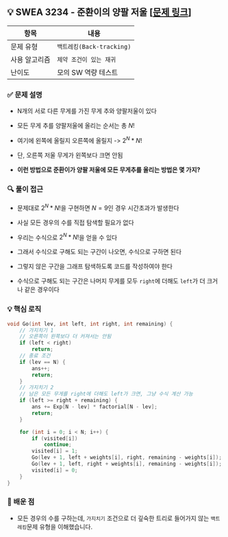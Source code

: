## 💡 SWEA 3234 - 준환이의 양팔 저울 [[문제 링크](https://swexpertacademy.com/main/code/userProblem/userProblemDetail.do?contestProbId=AZIyCYJ6p30DFAQP)]

| 항목 | 내용 |
|------|------|
| 문제 유형 | `백트레킹(Back-tracking)` |
| 사용 알고리즘 | `제약 조건이 있는 재귀` |
| 난이도 | 모의 SW 역량 테스트 |

### ✅ 문제 설명
- N개의 서로 다른 무게를 가진 무게 추와 양팔저울이 있다

- 모든 무게 추를 양팔저울에 올리는 순서는 총 $N!$

- 여기에 왼쪽에 올릴지 오른쪽에 올릴지 -> $2^N * N!$

- 단, 오른쪽 저울 무게가 왼쪽보다 크면 안됨

- **이런 방법으로 준환이가 양팔 저울에 모든 무게추를 올리는 방법은 몇 가지?**

### 🔍 풀이 접근
- 문제대로 $2^N * N!$을 구현하면 $N=9$인 경우 시간초과가 발생한다 

- 사실 모든 경우의 수를 직접 탐색할 필요가 없다

- 우리는 수식으로 $2^N * N!$을 얻을 수 있다

- 그래서 수식으로 구해도 되는 구간이 나오면, 수식으로 구하면 된다

- 그렇지 않은 구간을 그래프 탐색하도록 코드를 작성하여야 한다

- 수식으로 구해도 되는 구간은 나머지 무게를 모두 `right`에 더해도
`left`가 더 크거나 같은 경우이다

### 💡 핵심 로직
```cpp
void Go(int lev, int left, int right, int remaining) {
	// 가지치기 1
	// 오른쪽이 왼쪽보다 더 커져서는 안됨
	if (left < right)
		return;
	// 종료 조건
	if (lev == N) {
		ans++;
		return;
	}
	// 가지치기 2
	// 남은 모든 무게를 right에 더해도 left가 크면, 그냥 수식 계산 가능
	if (left >= right + remaining) {
		ans += Exp[N - lev] * factorial[N - lev];
		return;
	}

	for (int i = 0; i < N; i++) {
		if (visited[i])
			continue;
		visited[i] = 1;
		Go(lev + 1, left + weights[i], right, remaining - weights[i]);
		Go(lev + 1, left, right + weights[i], remaining - weights[i]);
		visited[i] = 0;
	}
}
```

### 📌 배운 점
- 모든 경우의 수를 구하는데, `가지치기` 조건으로 더 깊숙한 트리로 들어가지 않는 `백트레킹`문제 유형을 이해했습니다.